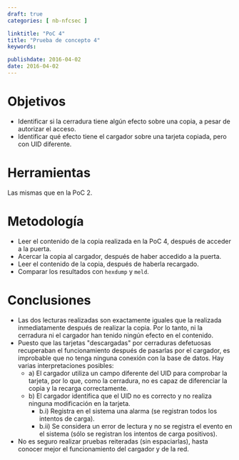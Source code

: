 ```yaml
---
draft: true
categories: [ nb-nfcsec ]

linktitle: "PoC 4"
title: "Prueba de concepto 4"
keywords: 

publishdate: 2016-04-02
date: 2016-04-02
---
```


# Objetivos

- Identificar si la cerradura tiene algún efecto sobre una copia, a pesar de autorizar el acceso.
- Identificar qué efecto tiene el cargador sobre una tarjeta copiada, pero con UID diferente.

# Herramientas

Las mismas que en la PoC 2.

# Metodología

- Leer el contenido de la copia realizada en la PoC 4, después de acceder a la puerta.
- Acercar la copia al cargador, después de haber accedido a la puerta.
- Leer el contenido de la copia, después de haberla recargado.
- Comparar los resultados con `hexdump` y `meld`.

# Conclusiones

- Las dos lecturas realizadas son exactamente iguales que la realizada inmediatamente después de realizar la copia. Por lo tanto, ni la cerradura ni el cargador han tenido ningún efecto en el contenido.
- Puesto que las tarjetas "descargadas" por cerraduras defetuosas recuperaban el funcionamiento después de pasarlas por el cargador, es improbable que no tenga ninguna conexión con la base de datos. Hay varias interpretaciones posibles:
  - a) El cargador utiliza un campo diferente del UID para comprobar la tarjeta, por lo que, como la cerradura, no es capaz de diferenciar la copia y la recarga correctamente.
  - b) El cargador identifica que el UID no es correcto y no realiza ninguna modificación en la tarjeta.
     - b.i) Registra en el sistema una alarma (se registran todos los intentos de carga).
     - b.ii) Se considera un error de lectura y no se registra el evento en el sistema (sólo se registran los intentos de carga positivos).
- No es seguro realizar pruebas reiteradas (sin espaciarlas), hasta conocer mejor el funcionamiento del cargador y de la red.
